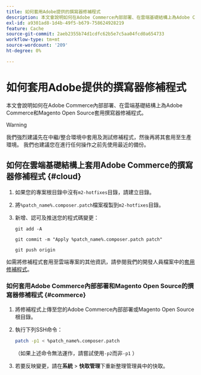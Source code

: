 ```yaml
---
title: 如何套用Adobe提供的撰寫器修補程式
description: 本文會說明如何在Adobe Commerce內部部署、在雲端基礎結構上為Adobe Commerce和Magento Open Source套用撰寫器修補程式。
exl-id: a9301ad8-1d4b-49f5-b679-758624928219
feature: Cache
source-git-commit: 2aeb2355b74d1cdfc62b5e7c5aa04fcd0a654733
workflow-type: tm+mt
source-wordcount: '209'
ht-degree: 0%

---
```


# 如何套用Adobe提供的撰寫器修補程式

本文會說明如何在Adobe Commerce內部部署、在雲端基礎結構上為Adobe Commerce和Magento Open Source套用撰寫器修補程式。

>[!WARNING]
>
>我們強烈建議先在中繼/整合環境中套用及測試修補程式，然後再將其套用至生產環境。 我們也建議您在進行任何操作之前先使用最近的備份。

## 如何在雲端基礎結構上套用Adobe Commerce的撰寫器修補程式 {#cloud}

1. 如果您的專案根目錄中沒有`m2-hotfixes`目錄，請建立目錄。
1. 將`%patch_name%.composer.patch`檔案複製到`m2-hotfixes`目錄。
1. 新增、認可及推送您的程式碼變更：

   ```git
   git add -A
   ```

   ```git
   git commit -m "Apply %patch_name%.composer.patch patch"
   ```

   ```git
   git push origin
   ```

如需將修補程式套用至雲端專案的其他資訊，請參閱我們的開發人員檔案中的[套用修補程式](https://experienceleague.adobe.com/en/docs/commerce-cloud-service/user-guide/develop/upgrade/apply-patches)。

### 如何套用Adobe Commerce內部部署和Magento Open Source的撰寫器修補程式 {#commerce}

1. 將修補程式上傳至您的Adobe Commerce內部部署或Magento Open Source根目錄。
1. 執行下列SSH命令：

   ```bash
   patch -p1 < %patch_name%.composer.patch
   ```

   （如果上述命令無法運作，請嘗試使用`-p2`而非`-p1` ）

1. 若要反映變更，請在&#x200B;**系統** > **快取管理**&#x200B;下重新整理管理員中的快取。
